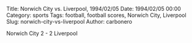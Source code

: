 Title: Norwich City vs. Liverpool, 1994/02/05
Date: 1994/02/05 00:00
Category: sports
Tags: football, football scores, Norwich City, Liverpool
Slug: norwich-city-vs-liverpool
Author: carbonero


Norwich City 2 - 2 Liverpool
